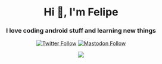 <h1 align="center">Hi 👋, I'm Felipe</h1>
<h3 align="center">I love coding android stuff and learning new things</h3>

<p align="center">
  <a href="https://twitter.com/felipejoglar" target="blank"><img src="https://img.shields.io/twitter/follow/felipejoglar?logo=twitter&style=for-the-badge" alt="Twitter Follow"></a>
  <a rel="me" href="https://androiddev.social/@felipejoglar" target="blank"><img src="https://img.shields.io/mastodon/follow/109280268877222360?domain=https%3A%2F%2Fandroiddev.social&logo=mastodon&style=for-the-badge" alt="Mastodon Follow"></a>
</p>

<p align="center">
  <picture>
  <source 
    srcset="https://github-readme-stats.vercel.app/api?username=felipejoglar&show_icons=true&theme=dark"
    media="(prefers-color-scheme: dark)"
  />
  <source
    srcset="https://github-readme-stats.vercel.app/api?username=felipejoglar&show_icons=true"
    media="(prefers-color-scheme: light), (prefers-color-scheme: no-preference)"
  />
  <img src="https://github-readme-stats.vercel.app/api?username=felipejoglar&show_icons=true" />
  </picture>
</p>

<!--
**felipejoglar/felipejoglar** is a ✨ _special_ ✨ repository because its `README.md` (this file) appears on your GitHub profile.

Here are some ideas to get you started:

- 🔭 I’m currently working on ...
- 🌱 I’m currently learning ...
- 👯 I’m looking to collaborate on ...
- 🤔 I’m looking for help with ...
- 💬 Ask me about ...
- 📫 How to reach me: ...
- 😄 Pronouns: ...
- ⚡ Fun fact: ...
-->
